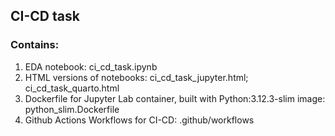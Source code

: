 ## CI-CD task
### Contains:
1. EDA notebook: ci_cd_task.ipynb
2. HTML versions of notebooks: ci_cd_task_jupyter.html; ci_cd_task_quarto.html
3. Dockerfile for Jupyter Lab container, built with Python:3.12.3-slim image: python_slim.Dockerfile
4. Github Actions Workflows for CI-CD: .github/workflows
